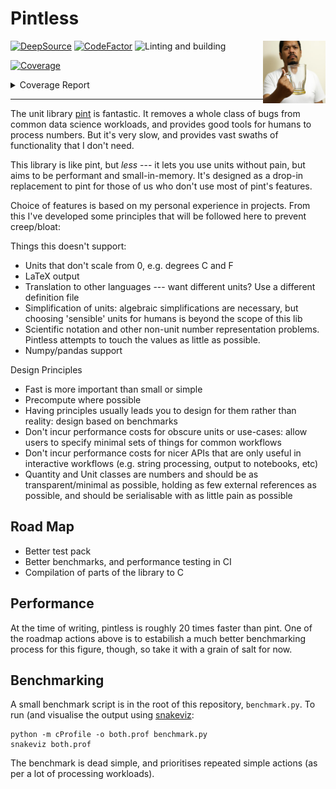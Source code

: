 # Pintless
<img align="right" width="100" height="100" src="https://raw.githubusercontent.com/StephenWattam/pintless/main/pintless-dalle.jpg" alt="Pintless, the unit library for people who don't want pint"/>

[![DeepSource](https://deepsource.io/gh/StephenWattam/pintless.svg/?label=active+issues&show_trend=true&token=wd9lW1wQHaG9lCc3Jrp-FKVu)](https://deepsource.io/gh/StephenWattam/pintless/?ref=repository-badge)
[![CodeFactor](https://www.codefactor.io/repository/github/stephenwattam/pintless/badge)](https://www.codefactor.io/repository/github/stephenwattam/pintless)
![Linting and building](https://github.com/StephenWattam/pintless/actions/workflows/python-package.yml/badge.svg)
<!-- Pytest Coverage Comment:Begin -->
<a href="https://github.com/StephenWattam/pintless/blob/main/README.md"><img alt="Coverage" src="https://img.shields.io/badge/Coverage-86%25-green.svg" /></a><details><summary>Coverage Report </summary><table><tr><th>File</th><th>Stmts</th><th>Miss</th><th>Cover</th><th>Missing</th></tr><tbody><tr><td colspan="5"><b>pintless</b></td></tr><tr><td>&nbsp; &nbsp;<a href="https://github.com/StephenWattam/pintless/blob/main/pintless/quantity.py">quantity.py</a></td><td>148</td><td>49</td><td>67%</td><td><a href="https://github.com/StephenWattam/pintless/blob/main/pintless/quantity.py#L32">32</a>, <a href="https://github.com/StephenWattam/pintless/blob/main/pintless/quantity.py#L36">36</a>, <a href="https://github.com/StephenWattam/pintless/blob/main/pintless/quantity.py#L51">51</a>, <a href="https://github.com/StephenWattam/pintless/blob/main/pintless/quantity.py#L71">71</a>, <a href="https://github.com/StephenWattam/pintless/blob/main/pintless/quantity.py#L92-L100">92&ndash;100</a>, <a href="https://github.com/StephenWattam/pintless/blob/main/pintless/quantity.py#L106">106</a>, <a href="https://github.com/StephenWattam/pintless/blob/main/pintless/quantity.py#L130">130</a>, <a href="https://github.com/StephenWattam/pintless/blob/main/pintless/quantity.py#L138">138</a>, <a href="https://github.com/StephenWattam/pintless/blob/main/pintless/quantity.py#L156-L169">156&ndash;169</a>, <a href="https://github.com/StephenWattam/pintless/blob/main/pintless/quantity.py#L178">178</a>, <a href="https://github.com/StephenWattam/pintless/blob/main/pintless/quantity.py#L182">182</a>, <a href="https://github.com/StephenWattam/pintless/blob/main/pintless/quantity.py#L186">186</a>, <a href="https://github.com/StephenWattam/pintless/blob/main/pintless/quantity.py#L232">232</a>, <a href="https://github.com/StephenWattam/pintless/blob/main/pintless/quantity.py#L248">248</a>, <a href="https://github.com/StephenWattam/pintless/blob/main/pintless/quantity.py#L257-L269">257&ndash;269</a>, <a href="https://github.com/StephenWattam/pintless/blob/main/pintless/quantity.py#L275">275</a>, <a href="https://github.com/StephenWattam/pintless/blob/main/pintless/quantity.py#L278-L282">278&ndash;282</a>, <a href="https://github.com/StephenWattam/pintless/blob/main/pintless/quantity.py#L286">286</a>, <a href="https://github.com/StephenWattam/pintless/blob/main/pintless/quantity.py#L289">289</a>, <a href="https://github.com/StephenWattam/pintless/blob/main/pintless/quantity.py#L292">292</a>, <a href="https://github.com/StephenWattam/pintless/blob/main/pintless/quantity.py#L295">295</a>, <a href="https://github.com/StephenWattam/pintless/blob/main/pintless/quantity.py#L298">298</a>, <a href="https://github.com/StephenWattam/pintless/blob/main/pintless/quantity.py#L302">302</a>, <a href="https://github.com/StephenWattam/pintless/blob/main/pintless/quantity.py#L305">305</a>, <a href="https://github.com/StephenWattam/pintless/blob/main/pintless/quantity.py#L308">308</a>, <a href="https://github.com/StephenWattam/pintless/blob/main/pintless/quantity.py#L314">314</a></td></tr><tr><td>&nbsp; &nbsp;<a href="https://github.com/StephenWattam/pintless/blob/main/pintless/registry.py">registry.py</a></td><td>154</td><td>5</td><td>97%</td><td><a href="https://github.com/StephenWattam/pintless/blob/main/pintless/registry.py#L93">93</a>, <a href="https://github.com/StephenWattam/pintless/blob/main/pintless/registry.py#L110">110</a>, <a href="https://github.com/StephenWattam/pintless/blob/main/pintless/registry.py#L171">171</a>, <a href="https://github.com/StephenWattam/pintless/blob/main/pintless/registry.py#L194">194</a>, <a href="https://github.com/StephenWattam/pintless/blob/main/pintless/registry.py#L274">274</a></td></tr><tr><td>&nbsp; &nbsp;<a href="https://github.com/StephenWattam/pintless/blob/main/pintless/unit.py">unit.py</a></td><td>147</td><td>10</td><td>93%</td><td><a href="https://github.com/StephenWattam/pintless/blob/main/pintless/unit.py#L35">35</a>, <a href="https://github.com/StephenWattam/pintless/blob/main/pintless/unit.py#L44">44</a>, <a href="https://github.com/StephenWattam/pintless/blob/main/pintless/unit.py#L47">47</a>, <a href="https://github.com/StephenWattam/pintless/blob/main/pintless/unit.py#L50">50</a>, <a href="https://github.com/StephenWattam/pintless/blob/main/pintless/unit.py#L116">116</a>, <a href="https://github.com/StephenWattam/pintless/blob/main/pintless/unit.py#L124">124</a>, <a href="https://github.com/StephenWattam/pintless/blob/main/pintless/unit.py#L233">233</a>, <a href="https://github.com/StephenWattam/pintless/blob/main/pintless/unit.py#L250">250</a>, <a href="https://github.com/StephenWattam/pintless/blob/main/pintless/unit.py#L290">290</a>, <a href="https://github.com/StephenWattam/pintless/blob/main/pintless/unit.py#L303">303</a></td></tr><tr><td><b>TOTAL</b></td><td><b>455</b></td><td><b>64</b></td><td><b>86%</b></td><td>&nbsp;</td></tr></tbody></table></details>
<!-- Pytest Coverage Comment:End -->

---

The unit library [pint](https://github.com/hgrecco/pint) is fantastic.  It removes a whole class of bugs from common data science workloads, and provides good tools for humans to process numbers.  But it's very slow, and provides vast swaths of functionality that I don't need.

This library is like pint, but _less_ --- it lets you use units without pain, but aims to be performant and small-in-memory.  It's designed as a drop-in replacement to pint for those of us who don't use most of pint's features.

Choice of features is based on my personal experience in projects.  From this I've developed some principles that will be followed here to prevent creep/bloat:

Things this doesn't support:

 - Units that don't scale from 0, e.g. degrees C and F
 - LaTeX output
 - Translation to other languages --- want different units?  Use a different definition file
 - Simplification of units: algebraic simplifications are necessary, but choosing 'sensible' units for humans is beyond the scope of this lib
 - Scientific notation and other non-unit number representation problems.  Pintless attempts to touch the values as little as possible.
 - Numpy/pandas support

Design Principles

 - Fast is more important than small or simple
 - Precompute where possible
 - Having principles usually leads you to design for them rather than reality: design based on benchmarks
 - Don't incur performance costs for obscure units or use-cases: allow users to specify minimal sets of things for common workflows
 - Don't incur performance costs for nicer APIs that are only useful in interactive workflows (e.g. string processing, output to notebooks, etc)
 - Quantity and Unit classes are numbers and should be as transparent/minimal as possible, holding as few external references as possible, and should be serialisable with as little pain as possible


## Road Map

 - Better test pack
 - Better benchmarks, and performance testing in CI
 - Compilation of parts of the library to C


## Performance
At the time of writing, pintless is roughly 20 times faster than pint.  One of the roadmap actions above is to estabilish a much better benchmarking process for this figure, though, so take it with a grain of salt for now.

## Benchmarking
A small benchmark script is in the root of this repository, `benchmark.py`.  To run (and visualise the output using [snakeviz](https://jiffyclub.github.io/snakeviz/):

    python -m cProfile -o both.prof benchmark.py
    snakeviz both.prof

The benchmark is dead simple, and prioritises repeated simple actions (as per a lot of processing workloads).
